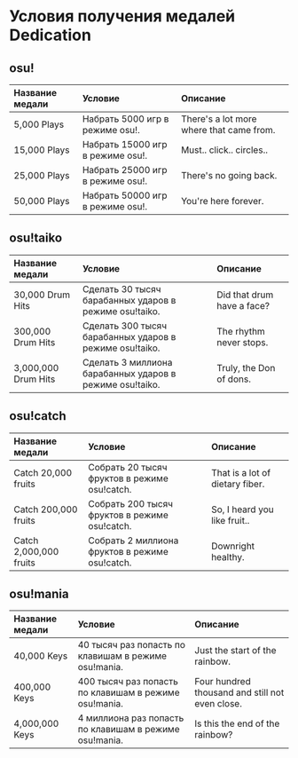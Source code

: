 # Условия получения медалей Dedication

## osu!

| Название медали | Условие | Описание |
| :-- | :-- | :-- |
| 5,000 Plays | Набрать 5000 игр в режиме osu!. | There's a lot more where that came from. |
| 15,000 Plays | Набрать 15000 игр в режиме osu!. | Must.. click.. circles.. |
| 25,000 Plays | Набрать 25000 игр в режиме osu!. | There's no going back. |
| 50,000 Plays | Набрать 50000 игр в режиме osu!. | You're here forever. |

## osu!taiko

| Название медали | Условие | Описание |
| :-- | :-- | :-- |
| 30,000 Drum Hits | Сделать 30 тысяч барабанных ударов в режиме osu!taiko. | Did that drum have a face? |
| 300,000 Drum Hits | Сделать 300 тысяч барабанных ударов в режиме osu!taiko. | The rhythm never stops. |
| 3,000,000 Drum Hits | Сделать 3 миллиона барабанных ударов в режиме osu!taiko. | Truly, the Don of dons. |

## osu!catch

| Название медали | Условие | Описание |
| :-- | :-- | :-- |
| Catch 20,000 fruits | Собрать 20 тысяч фруктов в режиме osu!catch. | That is a lot of dietary fiber. |
| Catch 200,000 fruits | Собрать 200 тысяч фруктов в режиме osu!catch. | So, I heard you like fruit.. |
| Catch 2,000,000 fruits | Собрать 2 миллиона фруктов в режиме osu!catch. | Downright healthy. |

## osu!mania

| Название медали | Условие | Описание |
| :-- | :-- | :-- |
| 40,000 Keys | 40 тысяч раз попасть по клавишам в режиме osu!mania. | Just the start of the rainbow. |
| 400,000 Keys | 400 тысяч раз попасть по клавишам в режиме osu!mania. | Four hundred thousand and still not even close. |
| 4,000,000 Keys | 4 миллиона раз попасть по клавишам в режиме osu!mania. | Is this the end of the rainbow? |
